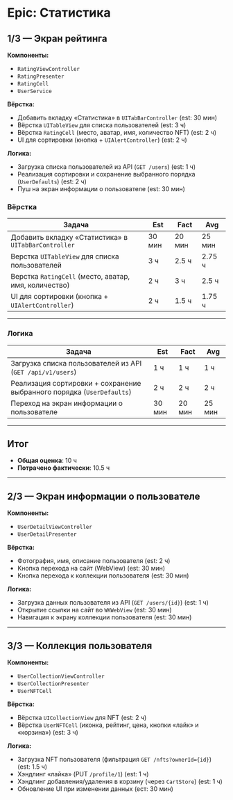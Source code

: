 # Epic: Статистика

## 1/3 — Экран рейтинга

**Компоненты:**
- `RatingViewController`
- `RatingPresenter`
- `RatingCell`
- `UserService`

**Вёрстка:**
- Добавить вкладку «Статистика» в `UITabBarController` (est: 30 мин)
- Вёрстка `UITableView` для списка пользователей (est: 3 ч)
- Вёрстка `RatingCell` (место, аватар, имя, количество NFT) (est: 2 ч)
- UI для сортировки (кнопка + `UIAlertController`) (est: 2 ч)

**Логика:**
- Загрузка списка пользователей из API (`GET /users`) (est: 1 ч)
- Реализация сортировки и сохранение выбранного порядка (`UserDefaults`) (est: 2 ч)
- Пуш на экран информации о пользователе (est: 30 мин)

### Вёрстка

| Задача                                                  | Est    | Fact    | Avg     |
|---------------------------------------------------------|--------|---------|---------|
| Добавить вкладку «Статистика» в `UITabBarController`    | 30 мин | 20 мин  | 25 мин  |
| Верстка `UITableView` для списка пользователей          | 3 ч    | 2.5 ч   | 2.75 ч  |
| Верстка `RatingCell` (место, аватар, имя, количество)   | 2 ч    | 3 ч     | 2.5 ч   |
| UI для сортировки (кнопка + `UIAlertController`)        | 2 ч    | 1.5 ч   | 1.75 ч  |

---

### Логика

| Задача                                                              | Est      | Fact     | Avg    |
|---------------------------------------------------------------------|----------|----------|--------|
| Загрузка списка пользователей из API (`GET /api/v1/users`)          | 1 ч      | 1 ч      | 1 ч    |
| Реализация сортировки + сохранение выбранного порядка (`UserDefaults`) | 2 ч      | 2 ч      | 2 ч    |
| Переход на экран информации о пользователе                           | 30 мин   | 20 мин   | 25 мин |

---

## Итог

- **Общая оценка**: 10 ч  
- **Потрачено фактически**: 10.5 ч

---

## 2/3 — Экран информации о пользователе

**Компоненты:**
- `UserDetailViewController`
- `UserDetailPresenter`

**Вёрстка:**
- Фотография, имя, описание пользователя (est: 2 ч)
- Кнопка перехода на сайт (WebView) (est: 30 мин)
- Кнопка перехода к коллекции пользователя (est: 30 мин)

**Логика:**
- Загрузка данных пользователя из API (`GET /users/{id}`) (est: 1 ч)
- Открытие ссылки на сайт во `WKWebView` (est: 30 мин)
- Навигация к экрану коллекции пользователя (est: 30 мин)

---

## 3/3 — Коллекция пользователя

**Компоненты:**
- `UserCollectionViewController`
- `UserCollectionPresenter`
- `UserNFTCell`

**Вёрстка:**
- Вёрстка `UICollectionView` для NFT (est: 2 ч)
- Вёрстка `UserNFTCell` (иконка, рейтинг, цена, кнопки «лайк» и «корзина») (est: 3 ч)

**Логика:**
- Загрузка NFT пользователя (фильтрация `GET /nfts?ownerId={id}`) (est: 1.5 ч)
- Хэндлинг «лайка» (PUT `/profile/1`) (est: 1 ч)
- Хэндлинг добавления/удаления в корзину (через `CartStore`) (est: 1 ч)
- Обновление UI при изменении данных (ест: 30 мин)
